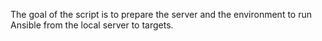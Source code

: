 The goal of the script is to prepare the server and the environment to run Ansible from the local server to targets.
